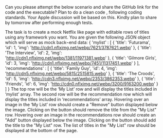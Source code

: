 Can you please attempt the below scenario and share the GitHub link for the code and the executable? Plan to do a clean code , following coding standards. Your Apple discussion will be based on this. Kindly plan to share by tomorrow after performing enough tests. 

The task is to create a mock Netflix like page with editable rows of titles using any framework you want.
You are given the following JSON object which will serve as mock back¬end data: 
{
'mylist' : [
{
'title': 'Futurama',
'id': 1,
'img': 'http://cdn1.nflximg.net/webp/7621/3787621.webp'
},
{
'title': 'The Interview',
'id': 2,
'img': 'http://cdn1.nflximg.net/webp/1381/11971381.webp'
},
{
'title': 'Gilmore Girls',
'id': 3,
'img': 'http://cdn1.nflximg.net/webp/7451/11317451.webp'
}
],
'recommendations' : [
{
'title': 'Family Guy',
'id': 4,
'img': 'http://cdn5.nflximg.net/webp/5815/2515815.webp'
},
{
'title': 'The Croods',
'id': 5,
'img': 'http://cdn3.nflximg.net/webp/2353/3862353.webp'
},
{
'title': 'Friends',
'id': 6,
'img': 'http://cdn0.nflximg.net/webp/3200/9163200.webp'
}
]
}
The top row will be the ‘My List’ row and will display the titles included in ‘mylist’ array. The
second row will be the recommendation row which will display the titles included in
‘recommendations’ array.
Hovering over an image in the ‘My List’ row should create a "Remove" button displayed below
the image. Clicking on the button should remove the title from the "My List" row.
Hovering over an image in the recommendations row should create an "Add" button displayed
below the image. Clicking on the button should add the title to the "My List" row.
The list of titles in the "My List" row should be displayed at the bottom of the page.
